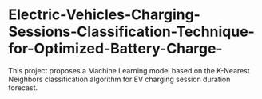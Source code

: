 # Electric-Vehicles-Charging-Sessions-Classification-Technique-for-Optimized-Battery-Charge-

This project proposes a Machine Learning model based on the K-Nearest Neighbors classification algorithm for EV charging session duration forecast.
